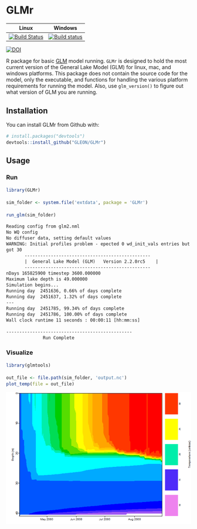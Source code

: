 
<!-- README.md is generated from README.Rmd. Please edit that file -->
GLMr
====

| Linux                                                                                                   | Windows                                                                                                                                   |
|---------------------------------------------------------------------------------------------------------|-------------------------------------------------------------------------------------------------------------------------------------------|
| [![Build Status](https://travis-ci.org/GLEON/GLMr.svg?branch=master)](https://travis-ci.org/GLEON/GLMr) | [![Build status](https://ci.appveyor.com/api/projects/status/uevfoyg53n6wk2bv?svg=true)](https://ci.appveyor.com/project/jread-usgs/glmr) |

[![DOI](https://zenodo.org/badge/23404/GLEON/GLMr.svg)](https://zenodo.org/badge/latestdoi/23404/GLEON/GLMr)

R package for basic [GLM](http://aed.see.uwa.edu.au/research/models/GLM/) model running. `GLMr` is designed to hold the most current version of the General Lake Model (GLM) for linux, mac, and windows platforms. This package does not contain the source code for the model, only the executable, and functions for handling the various platform requirements for running the model. Also, use `glm_version()` to figure out what version of GLM you are running.

Installation
------------

You can install GLMr from Github with:

``` r
# install.packages("devtools")
devtools::install_github("GLEON/GLMr")
```

Usage
-----

### Run

``` r
library(GLMr)

sim_folder <- system.file('extdata', package = 'GLMr')

run_glm(sim_folder)
```


    Reading config from glm2.nml
    No WQ config
    No diffuser data, setting default values
    WARNING: Initial profiles problem - epected 0 wd_init_vals entries but got 30
           ------------------------------------------------
           |  General Lake Model (GLM)   Version 2.2.0rc5    |
           ------------------------------------------------
    nDays 165825900 timestep 3600.000000
    Maximum lake depth is 49.000000
    Simulation begins...
    Running day  2451636, 0.66% of days complete
    Running day  2451637, 1.32% of days complete
    ---
    Running day  2451785, 99.34% of days complete
    Running day  2451786, 100.00% of days complete
    Wall clock runtime 11 seconds : 00:00:11 [hh:mm:ss]

    ------------------------------------------------
                  Run Complete

### Visualize

``` r
library(glmtools)

out_file <- file.path(sim_folder, 'output.nc')
plot_temp(file = out_file)
```

![](images/unnamed-chunk-4-1.png)
